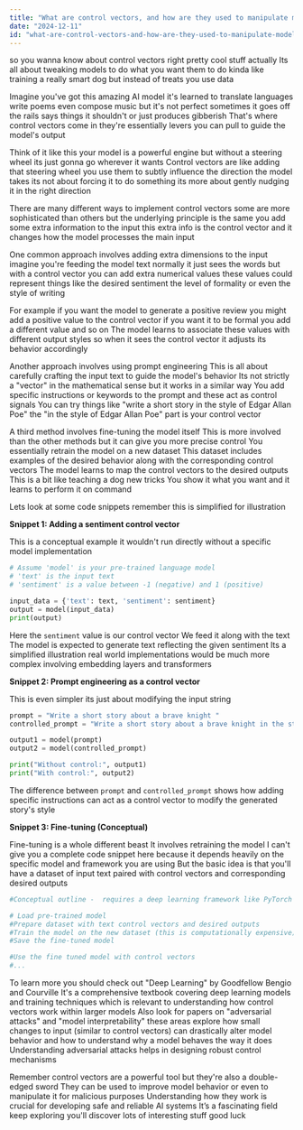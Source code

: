 ```yaml
---
title: "What are control vectors, and how are they used to manipulate model behavior?"
date: "2024-12-11"
id: "what-are-control-vectors-and-how-are-they-used-to-manipulate-model-behavior"
---
```


 so you wanna know about control vectors right  pretty cool stuff actually  Its all about tweaking models to do what you want them to do  kinda like training a really smart dog but instead of treats you use data  

Imagine you've got this amazing AI model  it's learned to translate languages write poems even compose music  but it's not perfect  sometimes it goes off the rails  says things it shouldn't or just produces gibberish  That's where control vectors come in  they're essentially levers you can pull to guide the model's output

Think of it like this  your model is a powerful engine  but without a steering wheel its just gonna go wherever it wants  Control vectors are like adding that steering wheel  you use them to subtly influence the direction the model takes  its not about forcing it to do something its more about gently nudging it in the right direction

There are many different ways to implement control vectors  some are more sophisticated than others  but the underlying principle is the same  you add some extra information to the input  this extra info is the control vector  and it changes how the model processes the main input

One common approach involves adding extra dimensions to the input  imagine you're feeding the model text  normally it just sees the words  but with a control vector you can add extra numerical values  these values could represent things like the desired sentiment  the level of formality or even the style of writing

For example if you want the model to generate a positive review  you might add a positive value to the control vector  if you want it to be formal you add a different value and so on  The model learns to associate these values with different output styles  so when it sees the control vector it adjusts its behavior accordingly

Another approach involves using prompt engineering  This is all about carefully crafting the input text to guide the model's behavior  Its not strictly a "vector" in the mathematical sense  but it works in a similar way  You add specific instructions or keywords to the prompt  and these act as control signals  You can try things like "write a short story in the style of Edgar Allan Poe"  the "in the style of Edgar Allan Poe" part is your control vector

A third method involves fine-tuning the model itself  This is more involved than the other methods  but it can give you more precise control  You essentially retrain the model on a new dataset  This dataset includes examples of the desired behavior along with the corresponding control vectors  The model learns to map the control vectors to the desired outputs  This is a bit like teaching a dog new tricks  You show it what you want and it learns to perform it on command


Lets look at some code snippets  remember this is simplified for illustration


**Snippet 1: Adding a sentiment control vector**

This is a conceptual example  it wouldn't run directly without a specific model implementation

```python
# Assume 'model' is your pre-trained language model
# 'text' is the input text
# 'sentiment' is a value between -1 (negative) and 1 (positive)

input_data = {'text': text, 'sentiment': sentiment}
output = model(input_data)
print(output)
```

Here the `sentiment` value is our control vector  We feed it along with the text  The model is expected to generate text reflecting the given sentiment  Its a simplified illustration  real world implementations would be much more complex involving embedding layers and transformers


**Snippet 2: Prompt engineering as a control vector**

This is even simpler  its just about modifying the input string

```python
prompt = "Write a short story about a brave knight "
controlled_prompt = "Write a short story about a brave knight in the style of Tolkien"

output1 = model(prompt)
output2 = model(controlled_prompt)

print("Without control:", output1)
print("With control:", output2)
```

The difference between `prompt` and `controlled_prompt` shows how adding specific instructions can act as a control vector to modify the generated story's style


**Snippet 3: Fine-tuning (Conceptual)**

Fine-tuning is a whole different beast  It involves retraining the model  I can't give you a complete code snippet here  because it depends heavily on the specific model and framework you are using   But the basic idea is that you'll have a dataset of input text paired with control vectors and corresponding desired outputs

```python
#Conceptual outline -  requires a deep learning framework like PyTorch or TensorFlow

# Load pre-trained model
#Prepare dataset with text control vectors and desired outputs
#Train the model on the new dataset (this is computationally expensive)
#Save the fine-tuned model

#Use the fine tuned model with control vectors
#...
```


To learn more you should check out  "Deep Learning" by Goodfellow Bengio and Courville  It's a comprehensive textbook covering deep learning models and training techniques which is relevant to understanding how control vectors work within larger models  Also look for papers on "adversarial attacks" and "model interpretability"  these areas explore how small changes to input (similar to control vectors) can drastically alter model behavior and  how to understand why a model behaves the way it does  Understanding adversarial attacks helps in designing robust control mechanisms


Remember control vectors are a powerful tool  but they're also a double-edged sword  They can be used to improve model behavior or even to manipulate it for malicious purposes  Understanding how they work is crucial for developing safe and reliable AI systems  It’s a fascinating field  keep exploring  you'll discover lots of interesting stuff  good luck
